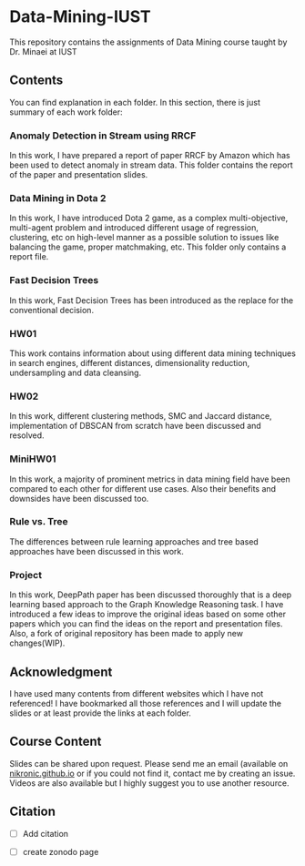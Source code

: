 # Data-Mining-IUST
This repository contains the assignments of Data Mining course taught by Dr. Minaei at IUST

## Contents
You can find explanation in each folder. In this section, there is just summary of each work folder:

### Anomaly Detection in Stream using RRCF
In this work, I have prepared a report of paper RRCF by Amazon which has been used to detect anomaly in stream data.
This folder contains the report of the paper and presentation slides.

### Data Mining in Dota 2
In this work, I have introduced Dota 2 game, as a complex multi-objective, multi-agent problem and introduced different usage of regression, clustering, etc on high-level manner as a possible solution to issues like balancing the game, proper matchmaking, etc. This folder only contains a report file.

### Fast Decision Trees
In this work, Fast Decision Trees has been introduced as the replace for the conventional decision.

### HW01
This work contains information about using different data mining techniques in search engines, different distances, dimensionality reduction, undersampling and data cleansing.

### HW02
In this work, different clustering methods, SMC and Jaccard distance, implementation of DBSCAN from scratch have been discussed and resolved.

### MiniHW01
In this work, a majority of prominent metrics in data mining field have been compared to each other for different use cases. Also their benefits and downsides have been discussed too.

### Rule vs. Tree
The differences between rule learning approaches and tree based approaches have been discussed in this work.

### Project
In this work, DeepPath paper has been discussed thoroughly that is a deep learning based approach to the Graph Knowledge Reasoning task. I have introduced a few ideas to improve the original ideas based on some other papers which you can find the ideas on the report and presentation files. Also, a fork of original repository has been made to apply new changes(WIP).

## Acknowledgment
I have used many contents from different websites which I have not referenced! I have bookmarked all those references and I will update the slides or at least provide the links at each folder.

## Course Content
Slides can be shared upon request. Please send me an email (available on [nikronic.github.io](nikronic.github.io) or if you could not find it, contact me by creating an issue.
Videos are also available but I highly suggest you to use another resource.

## Citation
- [ ] Add citation
- [ ] create zonodo page





